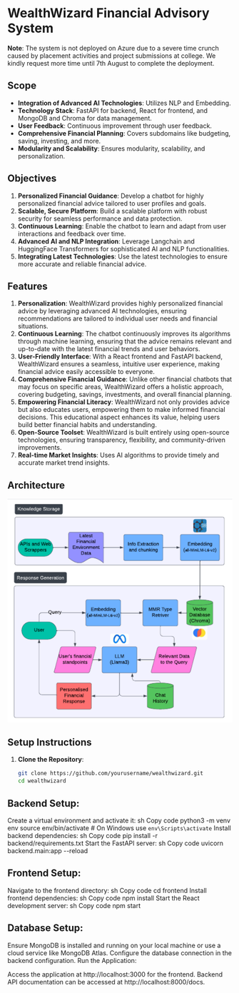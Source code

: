 # WealthWizard Financial Advisory System

**Note**: The system is not deployed on Azure due to a severe time crunch caused by placement activities and project submissions at college. We kindly request more time until 7th August to complete the deployment.

## Scope
- **Integration of Advanced AI Technologies**: Utilizes NLP and Embedding.
- **Technology Stack**: FastAPI for backend, React for frontend, and MongoDB and Chroma for data management.
- **User Feedback**: Continuous improvement through user feedback.
- **Comprehensive Financial Planning**: Covers subdomains like budgeting, saving, investing, and more.
- **Modularity and Scalability**: Ensures modularity, scalability, and personalization.

## Objectives
1. **Personalized Financial Guidance**: Develop a chatbot for highly personalized financial advice tailored to user profiles and goals.
2. **Scalable, Secure Platform**: Build a scalable platform with robust security for seamless performance and data protection.
3. **Continuous Learning**: Enable the chatbot to learn and adapt from user interactions and feedback over time.
4. **Advanced AI and NLP Integration**: Leverage Langchain and HuggingFace Transformers for sophisticated AI and NLP functionalities.
5. **Integrating Latest Technologies**: Use the latest technologies to ensure more accurate and reliable financial advice.

## Features
1. **Personalization**: WealthWizard provides highly personalized financial advice by leveraging advanced AI technologies, ensuring recommendations are tailored to individual user needs and financial situations.
2. **Continuous Learning**: The chatbot continuously improves its algorithms through machine learning, ensuring that the advice remains relevant and up-to-date with the latest financial trends and user behaviors.
3. **User-Friendly Interface**: With a React frontend and FastAPI backend, WealthWizard ensures a seamless, intuitive user experience, making financial advice easily accessible to everyone.
4. **Comprehensive Financial Guidance**: Unlike other financial chatbots that may focus on specific areas, WealthWizard offers a holistic approach, covering budgeting, savings, investments, and overall financial planning.
5. **Empowering Financial Literacy**: WealthWizard not only provides advice but also educates users, empowering them to make informed financial decisions. This educational aspect enhances its value, helping users build better financial habits and understanding.
6. **Open-Source Toolset**: WealthWizard is built entirely using open-source technologies, ensuring transparency, flexibility, and community-driven improvements.
7. **Real-time Market Insights**: Uses AI algorithms to provide timely and accurate market trend insights.

## Architecture
![System Architecture](https://github.com/Aakashdeep-Srivastava/Financial_Advisory/blob/main/Architecture.PNG)

## Setup Instructions
1. **Clone the Repository**:
   ```sh
   git clone https://github.com/yourusername/wealthwizard.git
   cd wealthwizard

## Backend Setup:

Create a virtual environment and activate it:
sh
Copy code
python3 -m venv env
source env/bin/activate  # On Windows use `env\Scripts\activate`
Install backend dependencies:
sh
Copy code
pip install -r backend/requirements.txt
Start the FastAPI server:
sh
Copy code
uvicorn backend.main:app --reload

## Frontend Setup:

Navigate to the frontend directory:
sh
Copy code
cd frontend
Install frontend dependencies:
sh
Copy code
npm install
Start the React development server:
sh
Copy code
npm start

## Database Setup:

Ensure MongoDB is installed and running on your local machine or use a cloud service like MongoDB Atlas.
Configure the database connection in the backend configuration.
Run the Application:

Access the application at http://localhost:3000 for the frontend.
Backend API documentation can be accessed at http://localhost:8000/docs.

